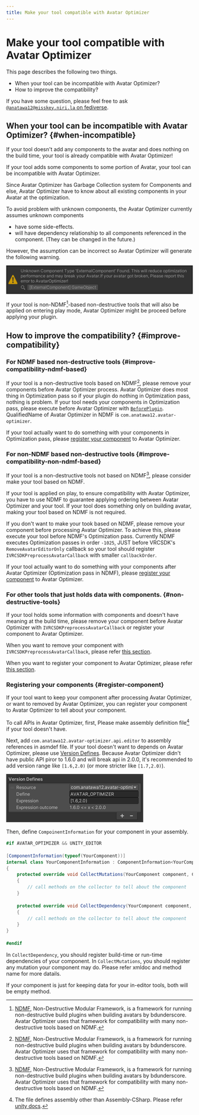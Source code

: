 ```yaml
---
title: Make your tool compatible with Avatar Optimizer
---
```


# Make your tool compatible with Avatar Optimizer

This page describes the following two things.

- When your tool can be incompatible with Avatar Optimizer?
- How to improve the compatibility?

If you have some question, please feel free to ask [`@anatawa12@misskey.niri.la` on fediverse][fediverse].

## When your tool can be incompatible with Avatar Optimizer? {#when-incompatible}

If your tool doesn't add any components to the avatar and does nothing on the build time,
your tool is already compatible with Avatar Optimizer!

If your tool adds some components to some portion of Avatar, your tool can be incompatible with Avatar Optimizer.

Since Avatar Optimizer has Garbage Collection system for Components and else, Avatar Optimizer have to 
know about all existing components in your Avatar at the optimization.

To avoid problem with unknown components, the Avatar Optimizer currently assumes unknown components
- have some side-effects.
- will have dependency relationship to all components referenced in the component.
  (They can be changed in the future.)

However, the assumption can be incorrect so Avatar Optimizer will generate the following warning.

![unknown-component-warning](unknown-component-warning.png)

If your tool is non-NDMF[^NDMF]-based non-destructive tools that will also be applied on entering play mode,
Avatar Optimizer might be proceed before applying your plugin.

## How to improve the compatibility? {#improve-compatibility}

### For NDMF based non-destructive tools {#improve-compatibility-ndmf-based}

If your tool is a non-destructive tools based on NDMF[^NDMF], please remove your components before
Avatar Optimizer process. Avatar Optimizer does most thing in Optimization pass
so if your plugin do nothing in Optimization pass, nothing is problem.
If your tool needs your components in Optimization pass, 
please execute before Avatar Optimizer with [`BeforePlugin`][ndmf-BeforePlugin]. 
QualifiedName of Avatar Optimizer in NDMF is `com.anatawa12.avatar-optimizer`.

If your tool actually want to do something with your components in Optimization pass,
please [register your component][register-component] to Avatar Optimizer.

### For non-NDMF based non-destructive tools {#improve-compatibility-non-ndmf-based}

If your tool is a non-destructive tools not based on NDMF[^NDMF], please consider
make your tool based on NDMF.

If your tool is applied on play, to ensure compatibility with Avatar Optimizer, you have to use NDMF to
guarantee applying ordering between Avatar Optimizer and your tool.
If your tool does something only on building avatar, making your tool based on NDMF is not required.

If you don't want to make your took based on NDMF, please remove your component before processing Avatar Optimizer.
To achieve this, please execute your tool before NDMF's Optimization pass.
Currently NDMF executes Optimization passes in order `-1025`, JUST before VRCSDK's `RemoveAvatarEditorOnly` callback so
your tool should register `IVRCSDKPreprocessAvatarCallback` with smaller `callbackOrder`.

If your tool actually want to do something with your components after Avatar Optimizer (Optimization pass in NDMF),
please [register your component][register-component] to Avatar Optimizer.

### For other tools that just holds data with components. {#non-destructive-tools}

If your tool holds some information with components and doesn't have meaning at the build time, 
please remove your component before Avatar Optimizer with `IVRCSDKPreprocessAvatarCallback` or 
register your component to Avatar Optimizer.

When you want to remove your component with `IVRCSDKPreprocessAvatarCallback`, please refer [this section](#improve-compatibility-non-ndmf-based).

When you want to register your component to Avatar Optimizer, please refer [this section][register-component].

### Registering your components {#register-component}

If your tool want to keep your component after processing Avatar Optimizer, or want to removed by Avatar Optimizer,
you can register your component to Avatar Optimizer to tell about your component.

To call APIs in Avatar Optimizer, first, Please make assembly definition file[^asmdef] if your tool doesn't have.

Next, add `com.anatawa12.avatar-optimizer.api.editor` to assembly references in asmdef file.
If your tool doesn't want to depends on Avatar Optimizer, please use [Version Defines].
Because Avatar Optimizer didn't have public API piror to 1.6.0 and will break api in 2.0.0, 
it's recommended to add version range like `[1.6,2.0)` (or more stricter like `[1.7,2.0)`).

![version-defines.png](version-defines.png)

Then, define `CompoinentInformation` for your component in your assembly.

```csharp
#if AVATAR_OPTIMIZER && UNITY_EDITOR

[ComponentInformation(typeof(YourComponent))]
internal class YourComponentInformation : ComponentInformation<YourComponent>
{
    protected override void CollectMutations(YourComponent component, ComponentMutationsCollector collector)
    {
        // call methods on the collector to tell about the component
    }

    protected override void CollectDependency(YourComponent component, ComponentDependencyCollector collector)
    {
        // call methods on the collector to tell about the component
    }
}

#endif
```

In `CollectDependency`, you should register build-time or run-time dependencies of your component.
In `CollectMutations`, you should register any mutation your component may do.
Please refer xmldoc and method name for more datails.

If your component is just for keeping data for your in-editor tools, both will be empty method.

[fediverse]: https://misskey.niri.la/@anatawa12
[ndmf-BeforePlugin]: https://ndmf.nadena.dev/api/nadena.dev.ndmf.fluent.Sequence.html#nadena_dev_ndmf_fluent_Sequence_BeforePlugin_System_String_System_String_System_Int32_
[register-component]: #register-component

[^asmdef]: The file defines assembly other than Assembly-CSharp. Please refer [unity docs](https://docs.unity3d.com/2019.4/Documentation/Manual/ScriptCompilationAssemblyDefinitionFiles.html).
[^NDMF]: [NDMF], Non-Destructive Modular Framework, is a framework for running non-destructive build plugins when 
building avatars by bdunderscore. Avatar Optimizer uses that framework for compatibility 
with many non-destructive tools based on NDMF.

[NDMF]: https://ndmf.nadena.dev/
[modular-avatar]: https://modular-avatar.nadena.dev/
[Version Defines]: https://docs.unity3d.com/2019.4/Documentation/Manual/ScriptCompilationAssemblyDefinitionFiles.html#define-symbols
